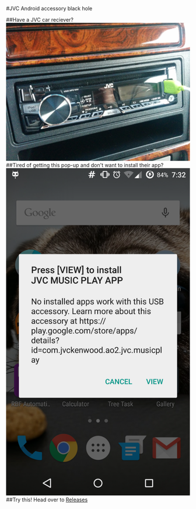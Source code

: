 
#JVC Android accessory black hole

##Have a JVC car reciever?
![Example](photos/im0.jpg)
##Tired of getting this pop-up and don't want to install their app?
![Example](photos/im1.png)
##Try this!
Head over to [Releases](https://github.com/gh123man/JVC-Android-accessory-black-hole/releass)
